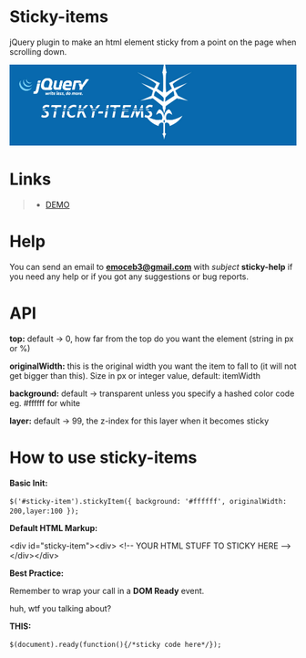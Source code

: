 # Sticky-items
jQuery plugin to make an html element sticky from a point on the page when scrolling down.

![Home Image](https://raw.githubusercontent.com/Ragers/sticky-items/master/res/img/sticky-items.jpg)

# Links
> * [ DEMO ](https://ragers.github.io/sticky-items/)

# Help
 
 You can send an email to **emoceb3@gmail.com** with _subject_ **sticky-help** if you need any help or if you got any suggestions or bug reports.
 
# API
 **top:** default -> 0, how far from the top do you want the element (string in px or %)

 **originalWidth:** this is the original width you want the item to fall to (it will not get bigger than this). Size in px or integer value, default: itemWidth
 
 **background:** default -> transparent unless you specify a hashed color code eg. #ffffff for white
 
 **layer:** default -> 99, the z-index for this layer when it becomes sticky
 
# How to use sticky-items
**Basic Init:**

`$('#sticky-item').stickyItem({
    background: '#ffffff', originalWidth: 200,layer:100
 });`
 
 **Default HTML Markup:**
 
 &lt;div id="sticky-item"&gt;&lt;div&gt;
 &lt;!-- YOUR HTML STUFF TO STICKY HERE --&gt;
 &lt;/div&gt;&lt;/div&gt;
 
 **Best Practice:**
 
 Remember to wrap your call in a **DOM Ready** event.
 
 huh, wtf you talking about?
 
 **THIS:**
 
 `$(document).ready(function(){/*sticky code here*/});`